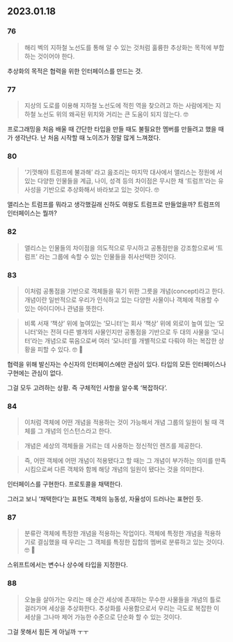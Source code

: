 ## 2023.01.18
### 76

> 해리 벡의 지하철 노선도를 통해 알 수 있는 것처럼 훌륭한 추상화는 목적에 부합하는 것이어야 한다.
> 

추상화의 목적은 협력을 위한 인터페이스를 만드는 것.

### 77

> 지상의 도로를 이용해 지하철 노선도에 적힌 역을 찾으려고 하는 사람에게는 지하철 노선도 위의 왜곡된 위치와 거리는 큰 도움이 되지 않는다. 🤓
> 

프로그래밍을 처음 배울 때 간단한 타입을 만들 때도 불필요한 멤버를 만들려고 했을 때가 생각난다. 난 처음 시작할 때 노이즈가 정말 많게 느껴졌다.

### 80

> ‘기껏해야 트럼프에 불과해’ 라고 읊조리는 마지막 대사에서 앨리스는 정원에 서 있는 다양한 인물들을 계급, 나이, 성격 등의 차이점은 무시한 채 ‘트럼프’라는 유사성을 기반으로 추상화해서 바라보고 있는 것이다. 🤓
> 

앨리스는 트럼프를 뭐라고 생각했길래 신하도 여왕도 트럼프로 만들었을까? 트럼프의 인터페이스는 뭘까?

### 82

> 앨리스는 인물들의 차이점을 의도적으로 무시하고 공통점만을 강조함으로써 ‘트럼프’ 라는 그룹에 속할 수 있는 인물들을 취사선택한 것이다.
> 

### 83

> 이처럼 공통점을 기반으로 객체들을 묶기 위한 그릇을 개념(concept)라고 한다. 개념이란 일반적으로 우리가 인식하고 있는 다양한 사물이나 객체에 적용할 수 있는 아이디어나 관념을 뜻한다.
> 

> 비록 서재 ‘책상’ 위에 높여있는 ‘모니터’는 회사 ‘책상’ 위에 외로이 높여 있는 ‘모니터’와는 전혀 다른 별개의 사물인지만 공통점을 기반으로 두 대의 사물을 ‘모니터’라는 개념으로 묶음으로써 여러 ‘모니터’를 개별적으로 다뤄야 하는 복잡한 상황을 피할 수 있다. 🤓 🧩
> 

협력을 위해 발신자는 수신자의 인터페이스에만 관심이 있다. 타입의 모든 인터페이스나 구현에는 관심이 없다.

그걸 모두 고려하는 상황. 즉 구체적인 사항을 알수록 ‘복잡하다’.

### 84

> 이처럼 객체에 어떤 개념을 적용하는 것이 가능해서 개념 그룹의 일원이 될 때 객체를 그 개념의 인스턴스라고 한다.
> 

> 개념은 세상의 객체들을 거르는 데 사용하는 정신적인 렌즈를 제공한다.
> 

> 즉, 어떤 객체에 어떤 개념이 적용됐다고 할 때는 그 개념이 부가하는 의미를 만족시킴으로써 다른 객체와 함께 해당 개념의 일원이 됐다는 것을 의미한다.
> 

인터페이스를 구현한다. 프로토콜을 채택한다.

그러고 보니 ‘채택한다’는 표현도 객체의 능동성, 자율성이 드러나는 표현인 듯.

### 87

> 분류란 객체에 특정한 개념을 적용하는 작업이다. 객체에 특정한 개념을 적용하기로 결심했을 때 우리는 그 객체를 특정한 집합의 멤버로 분류하고 있는 것이다. 🤓 🧩
> 

스위프트에서는 변수나 상수에 타입을 지정한다.

### 88

> 오늘을 살아가는 우리는 매 순간 세상에 존재하는 무수한 사물들을 개념의 틀로 걸러가며 세상을 추상화한다. 추상화를 사용함으로서 우리는 극도로 복잡한 이 세상을 그나마 제어 가능한 수준으로 단순화 할 수 있는 것이다.
> 

그걸 못해서 힘든 게 아닐까 ㅜㅜ